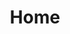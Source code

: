 ---
layout: home
title: Home
description: >
  Home doing nothing
# hide_description: true
sitemap: false
# permalink: /home/
---